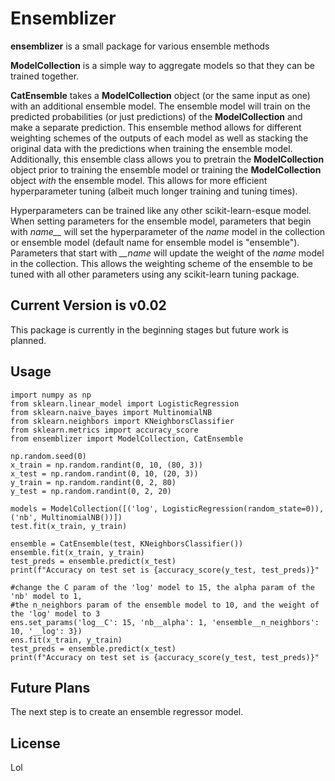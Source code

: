 # Ensemblizer

**ensemblizer** is a small package for various ensemble methods

**ModelCollection** is a simple way to aggregate models so that they can be trained together.

**CatEnsemble** takes a **ModelCollection** object (or the same input as one) with an additional ensemble model.  The ensemble model will train on the predicted probabilities (or just predictions) of the **ModelCollection** and make a separate prediction.  This ensemble method allows for different weighting schemes of the outputs of each model as well as stacking the original data with the predictions when training the ensemble model.  Additionally, this ensemble class allows you to pretrain the **ModelCollection** object prior to training the ensemble model or training the **ModelCollection** object *with* the ensemble model.  This allows for more efficient hyperparameter tuning (albeit much longer training and tuning times).

Hyperparameters can be trained like any other scikit-learn-esque model.  When setting parameters for the ensemble model, parameters that begin with *name__* will set the hyperparameter of the *name* model in the collection or ensemble model (default name for ensemble model is "ensemble").  Parameters that start with *__name* will update the weight of the *name* model in the collection.  This allows the weighting scheme of the ensemble to be tuned with all other parameters using any scikit-learn tuning package.

## Current Version is v0.02

This package is currently in the beginning stages but future work is planned.

## Usage

	import numpy as np
	from sklearn.linear_model import LogisticRegression
	from sklearn.naive_bayes import MultinomialNB
	from sklearn.neighbors import KNeighborsClassifier
	from sklearn.metrics import accuracy_score
	from ensemblizer import ModelCollection, CatEnsemble
	
	np.random.seed(0)
	x_train = np.random.randint(0, 10, (80, 3))
	x_test = np.random.randint(0, 10, (20, 3))
	y_train = np.random.randint(0, 2, 80)
	y_test = np.random.randint(0, 2, 20)
	
	models = ModelCollection([('log', LogisticRegression(random_state=0)),('nb', MultinomialNB())])
	test.fit(x_train, y_train)
	
	ensemble = CatEnsemble(test, KNeighborsClassifier())
	ensemble.fit(x_train, y_train)
	test_preds = ensemble.predict(x_test)
	print(f"Accuracy on test set is {accuracy_score(y_test, test_preds)}"
	
	#change the C param of the 'log' model to 15, the alpha param of the 'nb' model to 1,
	#the n_neighbors param of the ensemble model to 10, and the weight of the 'log' model to 3  
	ens.set_params('log__C': 15, 'nb__alpha': 1, 'ensemble__n_neighbors': 10, '__log': 3})
	ens.fit(x_train, y_train)
	test_preds = ensemble.predict(x_test)
	print(f"Accuracy on test set is {accuracy_score(y_test, test_preds)}"
	
## Future Plans

The next step is to create an ensemble regressor model.

## License

Lol
